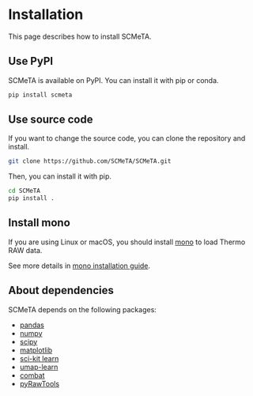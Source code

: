 # Installation

This page describes how to install SCMeTA.

## Use PyPI

SCMeTA is available on PyPI. You can install it with pip or conda.

```bash
pip install scmeta
```

## Use source code

If you want to change the source code, you can clone the repository and install.

```bash
git clone https://github.com/SCMeTA/SCMeTA.git

```

Then, you can install it with pip.

```bash
cd SCMeTA
pip install .
```

## Install mono

If you are using Linux or macOS, you should install [mono][mono] to load Thermo RAW data.

See more details in [mono installation guide](https://www.mono-project.com/download/stable/#download-lin).

## About dependencies

SCMeTA depends on the following packages:

- [pandas](https://pandas.pydata.org/)
- [numpy](https://numpy.org/)
- [scipy](https://www.scipy.org/)
- [matplotlib](https://matplotlib.org/)
- [sci-kit learn](https://scikit-learn.org/stable/)
- [umap-learn](https://umap-learn.readthedocs.io/en/latest/)
- [combat](https://epigenelabs.github.io/pyComBat/)
- [pyRawTools](https://github.com/EstrellaXD/pyRawTools)


[mono]: https://www.mono-project.com/

